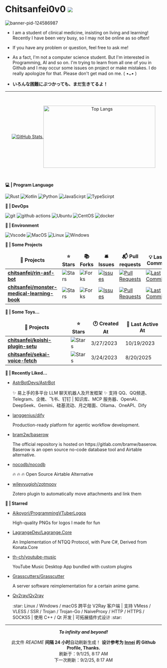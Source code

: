 # Chitsanfei0v0 ![](https://visitor-badge.laobi.icu/badge?page_id=chitsanfei.visitor-badge)

![banner-pid-124586987](https://github.com/user-attachments/assets/19ee00e3-3e07-4cbd-8dc7-1a53a745eff0)

- I am a student of clinical medicine, insisting on living and learning! Recently I have been very busy, so I may not be online as so often!

- If you have any problem or question, feel free to ask me!

- As a fact, I'm not a computer science student. But I'm interested in Programming, AI and so on. I'm trying to learn from all one of you in Github and I may occur some issues on project or make mistakes. I do really apologize for that. Please don't get mad on me. ( •ᴗ• )

- **いろんな困難にぶつかっても、まだ生きてるよ！**

---

<br />

<p align="center">
  <a href="https://github.com/chitsanfei/">
    <img align="center" alt="GitHub Stats" src="https://github-readme-stats.vercel.app/api?username=chitsanfei&show_icons=true&include_all_commits=true&theme=transparent" />
  </a>
  <a href="https://github.com/chitsanfei/">
    <img align="center" alt="Top Langs" height="200" width="360" src="https://github-readme-stats.vercel.app/api/top-langs/?username=chitsanfei&layout=compact&theme=transparent" />
  </a>
</p>

<br />

**💻 | Program Language**

<p>
  <img alt="Rust" src="https://img.shields.io/badge/Rust-orange?style=for-the-badge&logo=rust&logoColor=white">
  <img alt="Kotlin" src="https://img.shields.io/badge/Kotlin-%237F52FF.svg?style=for-the-badge&logo=kotlin&logoColor=white">
  <img alt="Python" src="https://img.shields.io/badge/python-3670A0?style=for-the-badge&logo=python&logoColor=ffdd54">
  <img alt="JavaScirpt" src="https://img.shields.io/badge/JavaScript-F7DF1E.svg?style=for-the-badge&logo=JavaScript&logoColor=black">
  <img alt="TypeScirpt" src="https://img.shields.io/badge/typescript-%23007ACC.svg?style=for-the-badge&logo=typescript&logoColor=white">  
</p>


**🚗 | DevOps**

<p>
  <img alt="git" src="https://img.shields.io/badge/git-%23F05033.svg?style=for-the-badge&logo=git&logoColor=white" />
  <img alt="github actions" src="https://img.shields.io/badge/github%20actions-%232671E5.svg?style=for-the-badge&logo=githubactions&logoColor=white" />
  <img alt="Ubuntu" src="https://img.shields.io/badge/Ubuntu-E95420?style=for-the-badge&logo=ubuntu&logoColor=white" />
  <img alt="CentOS" src="https://img.shields.io/badge/CentOS-292929?style=for-the-badge&logo=centos&logoColor=white">
  <img alt="docker" src="https://img.shields.io/badge/Docker-2496ED.svg?style=for-the-badge&logo=Docker&logoColor=white">
</p>

**🌲 | Environment**

<p>
<img alt="Vscode" src="https://img.shields.io/badge/Visual%20Studio%20Code-0078d7.svg?style=for-the-badge&logo=visual-studio-code&logoColor=white">
<img alt="MacOS" src="https://img.shields.io/badge/MacOS-000000?style=for-the-badge&logo=macos&logoColor=white">
<img alt="Linux" src="https://img.shields.io/badge/Linux-FCC624?style=for-the-badge&logo=linux&logoColor=black">
<img alt="Windows" src="https://img.shields.io/badge/Windows-0078D6?style=for-the-badge&logo=windows&logoColor=white">
</p>

**📃 | Some Projects**

<table><thead align=center><tr><td><b>🎁 Projects</b></td><td><b>⭐ Stars</b></td><td><b>📚 Forks</b></td><td><b>🛎 Issues</b></td><td><b>📬 Pull requests</b></td><td><b>💡 Last Commit</b></td></tr></thead><tbody><tr><td><a href=https://github.com/chitsanfei/rin-asf-bot><b>chitsanfei/rin-asf-bot</b></a></td><td><img alt=Stars src="https://img.shields.io/github/stars/chitsanfei/rin-asf-bot?style=flat-square&labelColor=343b41"></td><td><img alt=Forks src="https://img.shields.io/github/forks/chitsanfei/rin-asf-bot?style=flat-square&labelColor=343b41"></td><td><a href=https://github.com/chitsanfei/rin-asf-bot/issues target=_blank><img alt=Issues src="https://img.shields.io/github/issues/chitsanfei/rin-asf-bot?style=flat-square&labelColor=343b41"></a></td><td><a href=https://github.com/chitsanfei/rin-asf-bot/pulls target=_blank><img alt="Pull Requests"src="https://img.shields.io/github/issues-pr/chitsanfei/rin-asf-bot?style=flat-square&labelColor=343b41"></a></td><td><a href=https://github.com/chitsanfei/rin-asf-bot/commits target=_blank><img alt="Last Commits"src="https://img.shields.io/github/last-commit/chitsanfei/rin-asf-bot?style=flat-square&labelColor=343b41"></a></td></tr><tr><td><a href=https://github.com/chitsanfei/monster-medical-learning-book><b>chitsanfei/monster-medical-learning-book</b></a></td><td><img alt=Stars src="https://img.shields.io/github/stars/chitsanfei/monster-medical-learning-book?style=flat-square&labelColor=343b41"></td><td><img alt=Forks src="https://img.shields.io/github/forks/chitsanfei/monster-medical-learning-book?style=flat-square&labelColor=343b41"></td><td><a href=https://github.com/chitsanfei/monster-medical-learning-book/issues target=_blank><img alt=Issues src="https://img.shields.io/github/issues/chitsanfei/monster-medical-learning-book?style=flat-square&labelColor=343b41"></a></td><td><a href=https://github.com/chitsanfei/monster-medical-learning-book/pulls target=_blank><img alt="Pull Requests"src="https://img.shields.io/github/issues-pr/chitsanfei/monster-medical-learning-book?style=flat-square&labelColor=343b41"></a></td><td><a href=https://github.com/chitsanfei/monster-medical-learning-book/commits target=_blank><img alt="Last Commits"src="https://img.shields.io/github/last-commit/chitsanfei/monster-medical-learning-book?style=flat-square&labelColor=343b41"></a></td></tr></tbody></table>

**🎩 | Some Toys...**

<table><thead align=center><tr><td><b>🎁 Projects</b></td><td><b>⭐ Stars</b></td><td><b>🕐 Created At</b></td><td><b>📅 Last Active At</b></td></tr></thead><tbody><tr><td><a href=https://github.com/chitsanfei/koishi-plugin-setu target=_blank><b>chitsanfei/koishi-plugin-setu</b></a></td><td><img alt=Stars src="https://img.shields.io/github/stars/chitsanfei/koishi-plugin-setu?style=flat-square&labelColor=343b41"></td><td>3/27/2023</td><td>10/19/2023</td></tr><tr><td><a href=https://github.com/chitsanfei/sekai-voice-fetch target=_blank><b>chitsanfei/sekai-voice-fetch</b></a></td><td><img alt=Stars src="https://img.shields.io/github/stars/chitsanfei/sekai-voice-fetch?style=flat-square&labelColor=343b41"></td><td>3/24/2023</td><td>8/20/2025</td></tr></tbody></table>

**💖 | Recently Liked...**

<ul><li><a href=https://github.com/AstrBotDevs/AstrBot>AstrBotDevs/AstrBot</a><p>✨ 易上手的多平台 LLM 聊天机器人及开发框架 ✨ 支持 QQ、QQ频道、Telegram、企微、飞书、钉钉 | 知识库、MCP 服务器、OpenAI、DeepSeek、Gemini、硅基流动、月之暗面、Ollama、OneAPI、Dify</p></li><li><a href=https://github.com/langgenius/dify>langgenius/dify</a><p>Production-ready platform for agentic workflow development.</p></li><li><a href=https://github.com/bram2w/baserow>bram2w/baserow</a><p>The official repository is hosted on https://gitlab.com/bramw/baserow. Baserow is an open source no-code database tool and Airtable alternative.</p></li><li><a href=https://github.com/nocodb/nocodb>nocodb/nocodb</a><p>🔥 🔥 🔥 Open Source Airtable Alternative</p></li><li><a href=https://github.com/wileyyugioh/zotmoov>wileyyugioh/zotmoov</a><p>Zotero plugin to automatically move attachments and link them</p></li></ul>

**🌟 | Starred**

<ul><li><a href=https://github.com/Aikoyori/ProgrammingVTuberLogos>Aikoyori/ProgrammingVTuberLogos</a><p>High-quality PNGs for logos I made for fun</p></li><li><a href=https://github.com/LagrangeDev/Lagrange.Core>LagrangeDev/Lagrange.Core</a><p>An Implementation of NTQQ Protocol, with Pure C#, Derived from Konata.Core</p></li><li><a href=https://github.com/th-ch/youtube-music>th-ch/youtube-music</a><p>YouTube Music Desktop App bundled with custom plugins</p></li><li><a href=https://github.com/Grasscutters/Grasscutter>Grasscutters/Grasscutter</a><p>A server software reimplementation for a certain anime game.</p></li><li><a href=https://github.com/Qv2ray/Qv2ray>Qv2ray/Qv2ray</a><p>:star: Linux / Windows / macOS 跨平台 V2Ray 客户端 | 支持 VMess / VLESS / SSR / Trojan / Trojan-Go / NaiveProxy / HTTP / HTTPS / SOCKS5 | 使用 C++ / Qt 开发 | 可拓展插件式设计 :star:</p></li></ul>

------------

<p align=center><strong><i> To infinity and beyond! </i></strong></p>
<p align=center>此文件 <i>README</i> <b>间隔 24 小时</b>自动刷新生成！ <b>设计参考为 <a href=https://github.com/Innei/Innei>Innei</a> 的 Github Profile, Thanks.</b><br>刷新于：9/1/25, 8:17 AM<br>下一次刷新：9/2/25, 8:17 AM</p>
